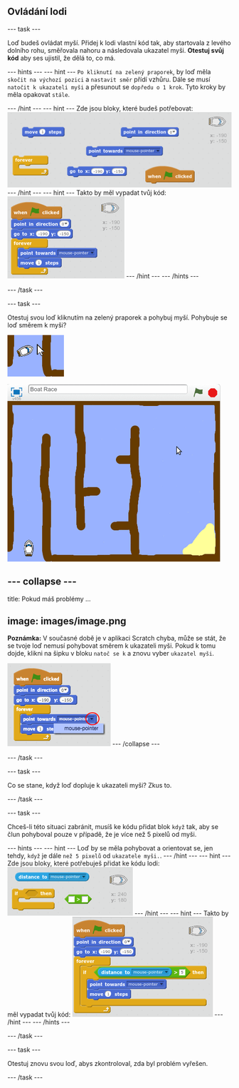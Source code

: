 ## Ovládání lodi

\--- task \---

Loď budeš ovládat myší. Přidej k lodi vlastní kód tak, aby startovala z levého dolního rohu, směřovala nahoru a následovala ukazatel myši. **Otestuj svůj kód** aby ses ujistil, že dělá to, co má.

\--- hints \--- \--- hint \--- `Po kliknutí na zelený praporek`, by loď měla `skočit na výchozí pozici` a `nastavit směr` přídí vzhůru. Dále se musí `natočit k ukazateli myši` a přesunout se `dopředu o 1 krok`. Tyto kroky by měla opakovat `stále`.

\--- /hint \--- \--- hint \--- Zde jsou bloky, které budeš potřebovat: ![screenshot](images/boat-move-blocks.png) \--- /hint \--- \--- hint \--- Takto by měl vypadat tvůj kód: ![screenshot](images/boat-move-code.png) \--- /hint \--- \--- /hints \---

\--- /task \---

\--- task \---

Otestuj svou loď kliknutím na zelený praporek a pohybuj myší. Pohybuje se loď směrem k myši?

![screenshot](images/boat-mouse.png)

![screenshot](images/boat-pointer-test-anim.gif)

## \--- collapse \---

title: Pokud máš problémy ...

## image: images/image.png

**Poznámka:** V současné době je v aplikaci Scratch chyba, může se stát, že se tvoje loď nemusí pohybovat směrem k ukazateli myši. Pokud k tomu dojde, klikni na šipku v bloku `natoč se k` a znovu vyber `ukazatel myši`.

![screenshot](images/boat-bug.png) \--- /collapse \---

\--- /task \---

\--- task \---

Co se stane, když loď dopluje k ukazateli myši? Zkus to.

\--- /task \---

\--- task \---

Chceš-li této situaci zabránit, musíš ke kódu přidat blok `když` tak, aby se člun pohyboval pouze v případě, že je více než 5 pixelů od myši.

\--- hints \--- \--- hint \--- Loď by se měla pohybovat a orientovat se, jen tehdy, `když` je dále `než 5 pixelů` od `ukazatele myši.`. \--- /hint \--- \--- hint \--- Zde jsou bloky, které potřebuješ přidat ke kódu lodi: ![screenshot](images/boat-pointer-blocks.png) \--- /hint \--- \--- hint \--- Takto by měl vypadat tvůj kód: ![screenshot](images/boat-pointer-code.png) \--- /hint \--- \--- /hints \---

\--- /task \---

\--- task \---

Otestuj znovu svou loď, abys zkontroloval, zda byl problém vyřešen.

\--- /task \---